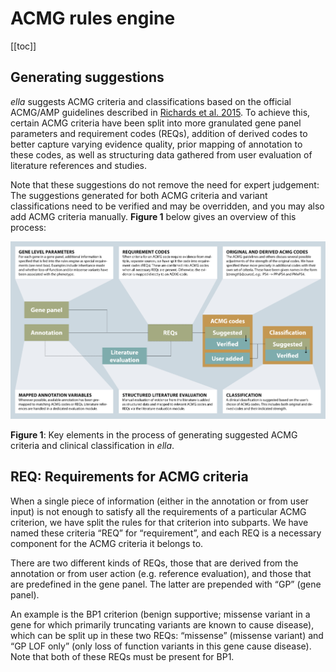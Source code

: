 # ACMG rules engine

[[toc]]

## Generating suggestions

*ella* suggests ACMG criteria and classifications based on the official ACMG/AMP guidelines described in [Richards et al. 2015](https://www.ncbi.nlm.nih.gov/pubmed/25741868). To achieve this, certain ACMG criteria have been split into more granulated gene panel parameters and requirement codes (REQs), addition of derived codes to better capture varying evidence quality, prior mapping of annotation to these codes, as well as structuring data gathered from user evaluation of literature references and studies.

Note that these suggestions do not remove the need for expert judgement: The suggestions generated for both ACMG criteria and variant classifications need to be verified and may be overridden, and you may also add ACMG criteria manually. **Figure 1** below gives an overview of this process:

![](./img/rule_engine.png)

**Figure 1**: Key elements in the process of generating suggested ACMG criteria and clinical classification in *ella*.

## REQ: Requirements for ACMG criteria

When a single piece of information (either in the annotation or from user input) is not enough to satisfy all the requirements of a particular ACMG criterion, we have split the rules for that criterion into subparts. We have named these criteria “REQ” for “requirement”, and each REQ is a necessary component for the ACMG criteria it belongs to.

There are two different kinds of REQs, those that are derived from the annotation or from user action (e.g. reference evaluation), and those that are predefined in the gene panel. The latter are prepended with “GP” (gene panel).

An example is the BP1 criterion (benign supportive; missense variant in a gene for which primarily truncating variants are known to cause disease), which can be split up in these two REQs: “missense” (missense variant) and “GP LOF only” (only loss of function variants in this gene cause disease). Note that both of these REQs must be present for BP1.